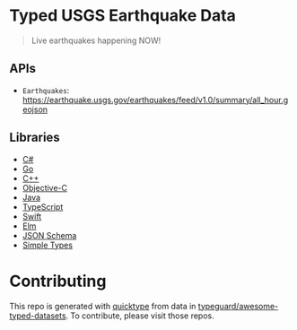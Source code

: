 # Typed USGS Earthquake Data

> Live earthquakes happening NOW!

## APIs

* `Earthquakes`: https://earthquake.usgs.gov/earthquakes/feed/v1.0/summary/all_hour.geojson

## Libraries

* [C#](csharp)
* [Go](golang)
* [C++](cplusplus)
* [Objective-C](objective-c)
* [Java](java)
* [TypeScript](typescript)
* [Swift](swift4)
* [Elm](elm)
* [JSON Schema](json-schema)
* [Simple Types](types)

# Contributing

This repo is generated with [quicktype](https://github.com/quicktype/quicktype) from data in [typeguard/awesome-typed-datasets](https://github.com/typeguard/awesome-typed-datasets).
To contribute, please visit those repos.
